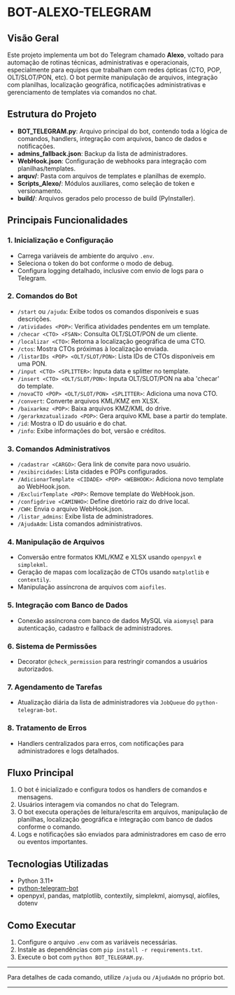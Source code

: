 # BOT-ALEXO-TELEGRAM

## Visão Geral

Este projeto implementa um bot do Telegram chamado **Alexo**, voltado para automação de rotinas técnicas, administrativas e operacionais, especialmente para equipes que trabalham com redes ópticas (CTO, POP, OLT/SLOT/PON, etc). O bot permite manipulação de arquivos, integração com planilhas, localização geográfica, notificações administrativas e gerenciamento de templates via comandos no chat.

## Estrutura do Projeto

- **BOT_TELEGRAM.py**: Arquivo principal do bot, contendo toda a lógica de comandos, handlers, integração com arquivos, banco de dados e notificações.
- **admins_fallback.json**: Backup da lista de administradores.
- **WebHook.json**: Configuração de webhooks para integração com planilhas/templates.
- **arquv/**: Pasta com arquivos de templates e planilhas de exemplo.
- **Scripts_Alexo/**: Módulos auxiliares, como seleção de token e versionamento.
- **build/**: Arquivos gerados pelo processo de build (PyInstaller).

## Principais Funcionalidades

### 1. Inicialização e Configuração

- Carrega variáveis de ambiente do arquivo `.env`.
- Seleciona o token do bot conforme o modo de debug.
- Configura logging detalhado, inclusive com envio de logs para o Telegram.

### 2. Comandos do Bot

- `/start` ou `/ajuda`: Exibe todos os comandos disponíveis e suas descrições.
- `/atividades <POP>`: Verifica atividades pendentes em um template.
- `/checar <CTO> <FSAN>`: Consulta OLT/SLOT/PON de um cliente.
- `/localizar <CTO>`: Retorna a localização geográfica de uma CTO.
- `/ctos`: Mostra CTOs próximas à localização enviada.
- `/listarIDs <POP> <OLT/SLOT/PON>`: Lista IDs de CTOs disponíveis em uma PON.
- `/input <CTO> <SPLITTER>`: Inputa data e splitter no template.
- `/insert <CTO> <OLT/SLOT/PON>`: Inputa OLT/SLOT/PON na aba 'checar' do template.
- `/novaCTO <POP> <OLT/SLOT/PON> <SPLITTER>`: Adiciona uma nova CTO.
- `/convert`: Converte arquivos KML/KMZ em XLSX.
- `/baixarkmz <POP>`: Baixa arquivos KMZ/KML do drive.
- `/gerarkmzatualizado <POP>`: Gera arquivo KML base a partir do template.
- `/id`: Mostra o ID do usuário e do chat.
- `/info`: Exibe informações do bot, versão e créditos.

### 3. Comandos Administrativos

- `/cadastrar <CARGO>`: Gera link de convite para novo usuário.
- `/exibircidades`: Lista cidades e POPs configurados.
- `/AdicionarTemplate <CIDADE> <POP> <WEBHOOK>`: Adiciona novo template ao WebHook.json.
- `/ExcluirTemplate <POP>`: Remove template do WebHook.json.
- `/configdrive <CAMINHO>`: Define diretório raiz do drive local.
- `/CWH`: Envia o arquivo WebHook.json.
- `/listar_admins`: Exibe lista de administradores.
- `/AjudaAdm`: Lista comandos administrativos.

### 4. Manipulação de Arquivos

- Conversão entre formatos KML/KMZ e XLSX usando `openpyxl` e `simplekml`.
- Geração de mapas com localização de CTOs usando `matplotlib` e `contextily`.
- Manipulação assíncrona de arquivos com `aiofiles`.

### 5. Integração com Banco de Dados

- Conexão assíncrona com banco de dados MySQL via `aiomysql` para autenticação, cadastro e fallback de administradores.

### 6. Sistema de Permissões

- Decorator `@check_permission` para restringir comandos a usuários autorizados.

### 7. Agendamento de Tarefas

- Atualização diária da lista de administradores via `JobQueue` do `python-telegram-bot`.

### 8. Tratamento de Erros

- Handlers centralizados para erros, com notificações para administradores e logs detalhados.

## Fluxo Principal

1. O bot é inicializado e configura todos os handlers de comandos e mensagens.
2. Usuários interagem via comandos no chat do Telegram.
3. O bot executa operações de leitura/escrita em arquivos, manipulação de planilhas, localização geográfica e integração com banco de dados conforme o comando.
4. Logs e notificações são enviados para administradores em caso de erro ou eventos importantes.

## Tecnologias Utilizadas

- Python 3.11+
- [python-telegram-bot](https://python-telegram-bot.org/)
- openpyxl, pandas, matplotlib, contextily, simplekml, aiomysql, aiofiles, dotenv

## Como Executar

1. Configure o arquivo `.env` com as variáveis necessárias.
2. Instale as dependências com `pip install -r requirements.txt`.
3. Execute o bot com `python BOT_TELEGRAM.py`.

---

Para detalhes de cada comando, utilize `/ajuda` ou `/AjudaAdm` no próprio bot.

---